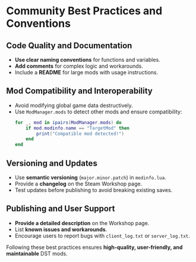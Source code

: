 # **Community Best Practices and Conventions**

## Code Quality and Documentation
- **Use clear naming conventions** for functions and variables.
- **Add comments** for complex logic and workarounds.
- Include a **README** for large mods with usage instructions.

## Mod Compatibility and Interoperability
- Avoid modifying global game data destructively.
- Use `ModManager.mods` to detect other mods and ensure compatibility:
  ```lua
  for _, mod in ipairs(ModManager.mods) do
      if mod.modinfo.name == "TargetMod" then
          print("Compatible mod detected!")
      end
  end
  ```

## Versioning and Updates
- Use **semantic versioning** (`major.minor.patch`) in `modinfo.lua`.
- Provide a **changelog** on the Steam Workshop page.
- Test updates before publishing to avoid breaking existing saves.

## Publishing and User Support
- **Provide a detailed description** on the Workshop page.
- List **known issues and workarounds**.
- Encourage users to report bugs with `client_log.txt` or `server_log.txt`.

Following these best practices ensures **high-quality, user-friendly, and maintainable** DST mods.
